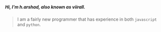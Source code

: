 ##### Hi, I'm h.arshad, also known as **viirall**.

> I am a fairly new programmer that has experience in both `javascript` and `python`.
